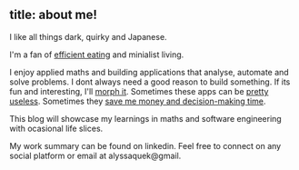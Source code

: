 title: about me!
---

I like all things dark, quirky and Japanese.

I'm a fan of [efficient eating](https://docs.google.com/presentation/d/10AXfQHEeZAxhEBZFd-C7MTj0s3mD5SWhVG8jsw0c-hU/pub) and minialist living.

I enjoy applied maths and building applications that analyse, automate and solve problems. 
I dont always need a good reason to build something. 
If its fun and interesting, I'll [morph it](https://github.com/alyssaq/face_morpher). Sometimes these apps can be [pretty useless](http://alyssaq.github.io/egg). Sometimes they [save me money and decision-making time](https://github.com/alyssaq/iherb-scraper-searcher). 

This blog will showcase my learnings in maths and software engineering with ocasional life slices.

My work summary can be found on linkedin.
Feel free to connect on any social platform or email at alyssaquek@gmail.
